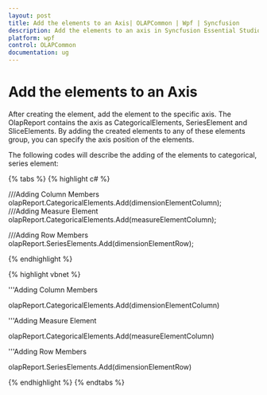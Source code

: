 ```yaml
---
layout: post
title: Add the elements to an Axis| OLAPCommon | Wpf | Syncfusion
description: Add the elements to an axis in Syncfusion Essential Studio WPF OLAPCommon control, its elements, and more.
platform: wpf
control: OLAPCommon
documentation: ug
---
```


# Add the elements to an Axis

After creating the element, add the element to the specific axis. The OlapReport contains the axis as CategoricalElements, SeriesElement and SliceElements. By adding the created elements to any of these elements group, you can specify the axis position of the elements.

The following codes will describe the adding of the elements to categorical, series element:

{% tabs %}
{% highlight c# %}



///Adding Column Members
olapReport.CategoricalElements.Add(dimensionElementColumn);
///Adding Measure Element
olapReport.CategoricalElements.Add(measureElementColumn);

///Adding Row Members
olapReport.SeriesElements.Add(dimensionElementRow);

{% endhighlight  %}



{% highlight vbnet %}



'''Adding Column Members

olapReport.CategoricalElements.Add(dimensionElementColumn)

'''Adding Measure Element

olapReport.CategoricalElements.Add(measureElementColumn)



'''Adding Row Members

olapReport.SeriesElements.Add(dimensionElementRow)



{% endhighlight  %}
{% endtabs %}

